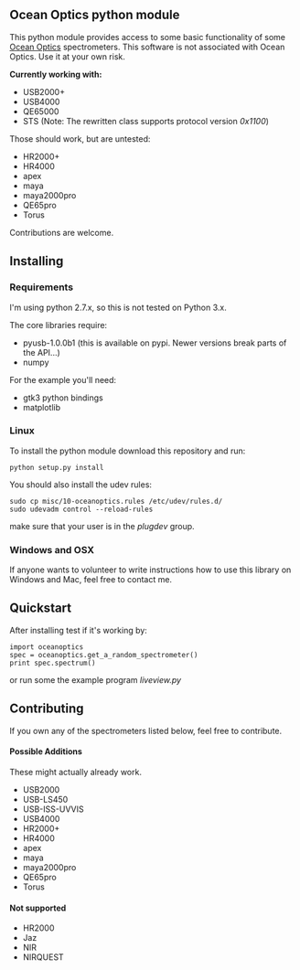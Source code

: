 ## Ocean Optics python module ##

This python module provides access to some basic functionality of some [Ocean
Optics](http://www.oceanoptics.com/) spectrometers. This software is not
associated with Ocean Optics. Use it at your own risk.

**Currently working with:**

* USB2000+
* USB4000
* QE65000
* STS (Note: The rewritten class supports protocol version _0x1100_)

Those should work, but are untested:
* HR2000+
* HR4000
* apex
* maya
* maya2000pro
* QE65pro
* Torus

Contributions are welcome.

## Installing ##

### Requirements ###

I'm using python 2.7.x, so this is not tested on Python 3.x.

The core libraries require:
- pyusb-1.0.0b1 (this is available on pypi. Newer versions break parts of the API...)
- numpy

For the example you'll need:
- gtk3 python bindings
- matplotlib

### Linux ###

To install the python module download this repository and run:

```
python setup.py install
```

You should also install the udev rules:

```
sudo cp misc/10-oceanoptics.rules /etc/udev/rules.d/
sudo udevadm control --reload-rules
```

make sure that your user is in the _plugdev_ group.

### Windows and OSX ###

If anyone wants to volunteer to write instructions how to use this library on Windows and Mac, feel free to contact me.


## Quickstart ##

After installing test if it's working by:

```
import oceanoptics
spec = oceanoptics.get_a_random_spectrometer()
print spec.spectrum()
```

or run some the example program _liveview.py_


## Contributing ##

If you own any of the spectrometers listed below, feel free to contribute.


#### Possible Additions ####

These might actually already work.

* USB2000
* USB-LS450
* USB-ISS-UVVIS
* USB4000
* HR2000+
* HR4000
* apex
* maya
* maya2000pro
* QE65pro
* Torus

#### Not supported ####

* HR2000
* Jaz
* NIR 
* NIRQUEST
